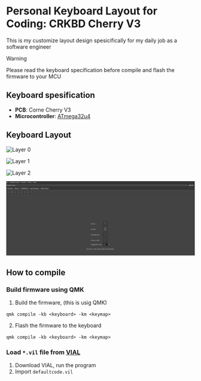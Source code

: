 #  Personal Keyboard Layout for Coding: **CRKBD Cherry V3** 

This is my customize layout design spesicifically for my daily job as a software engineer

> [!WARNING]  
> Please read the keyboard specification before compile and flash the firmware to your MCU 

## Keyboard spesification
- **PCB**: Corne Cherry V3
- **Microcontroller**: [ATmega32u4](https://www.microchip.com/en-us/product/atmega32u4#Documentation)

## Keyboard Layout
![Layer 0](./layer0 "Layer 0")

![Layer 1](./layer1 "Layer 1")

![Layer 2](./layer2 "Layer 2")

![Tap Dance 1 ](./tapdance1.png "Tap Dance 1")


## How to compile

### Build firmware using QMK
1. Build the firmware, (this is usig QMK)
```console
qmk compile -kb <keyboard> -km <keymap>
```

2. Flash the firmware to the keyboard 
```console
qmk compile -kb <keyboard> -km <keymap>
```

### Load `*.vil` file from [ VIAL ](https://get.vial.today/)
1. Download VIAL, run the program
2. Import `defaultcode.vil`


